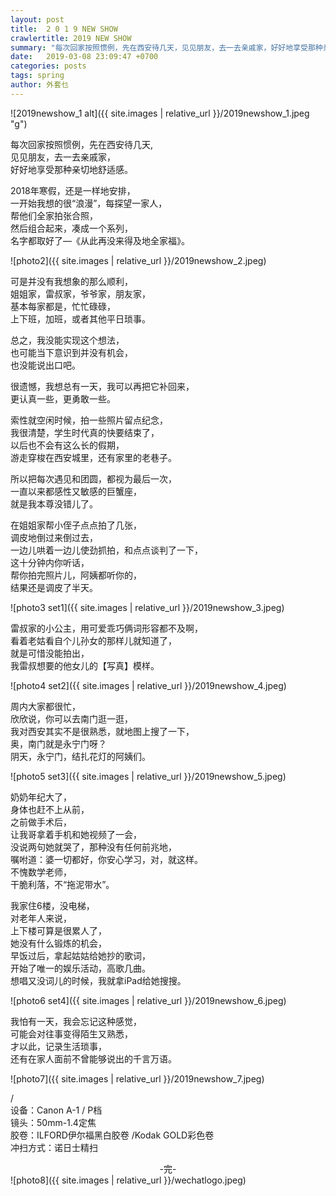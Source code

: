 ```yaml
---
layout: post
title:  2 0 1 9 NEW SHOW
crawlertitle: 2019 NEW SHOW
summary: "每次回家按照惯例，先在西安待几天，见见朋友，去一去亲戚家，好好地享受那种亲切地舒适感。"
date:   2019-03-08 23:09:47 +0700
categories: posts
tags: spring
author: 外套乜
---
```


![2019newshow_1 alt]({{ site.images | relative_url }}/2019newshow_1.jpeg "g")

每次回家按照惯例，先在西安待几天,   
见见朋友，去一去亲戚家，  
好好地享受那种亲切地舒适感。  

2018年寒假，还是一样地安排，  
一开始我想的很“浪漫”，每探望一家人，  
帮他们全家拍张合照，  
然后组合起来，凑成一个系列，  
名字都取好了—《从此再没来得及地全家福》。  

![photo2]({{ site.images | relative_url }}/2019newshow_2.jpeg)

可是并没有我想象的那么顺利，  
姐姐家，雷叔家，爷爷家，朋友家，  
基本每家都是，忙忙碌碌，  
上下班，加班，或者其他平日琐事。  

总之，我没能实现这个想法，  
也可能当下意识到并没有机会，  
也没能说出口吧。

很遗憾，我想总有一天，我可以再把它补回来，  
更认真一些，更勇敢一些。  

索性就空闲时候，拍一些照片留点纪念，  
我很清楚，学生时代真的快要结束了，  
以后也不会有这么长的假期，  
游走穿梭在西安城里，还有家里的老巷子。  

所以把每次遇见和团圆，都视为最后一次，  
一直以来都感性又敏感的巨蟹座，  
就是我本尊没错儿了。  

在姐姐家帮小侄子点点拍了几张，  
调皮地倒过来倒过去，  
一边儿哄着一边儿使劲抓拍，和点点谈判了一下，  
这十分钟内你听话，  
帮你拍完照片儿，阿姨都听你的，  
结果还是调皮了半天。  

![photo3 set1]({{ site.images | relative_url }}/2019newshow_3.jpeg)

雷叔家的小公主，用可爱乖巧俩词形容都不及啊，  
看着老姑看自个儿孙女的那样儿就知道了，  
就是可惜没能拍出，  
我雷叔想要的他女儿的【写真】模样。  

![photo4 set2]({{ site.images | relative_url }}/2019newshow_4.jpeg)

周内大家都很忙，  
欣欣说，你可以去南门逛一逛，  
我对西安其实不是很熟悉，就地图上搜了一下，  
奥，南门就是永宁门呀？  
阴天，永宁门，结扎花灯的阿姨们。  

![photo5 set3]({{ site.images | relative_url }}/2019newshow_5.jpeg)

奶奶年纪大了，  
身体也赶不上从前，  
之前做手术后，  
让我哥拿着手机和她视频了一会，  
没说两句她就哭了，那种没有任何前兆地，  
嘱咐道：婆一切都好，你安心学习，对，就这样。  
不愧数学老师，  
干脆利落，不“拖泥带水”。  

我家住6楼，没电梯，  
对老年人来说，  
上下楼可算是很累人了，  
她没有什么锻炼的机会，  
早饭过后，拿起姑姑给她抄的歌词，  
开始了唯一的娱乐活动，高歌几曲。  
想唱又没词儿的时候，我就拿iPad给她搜搜。  

![photo6 set4]({{ site.images | relative_url }}/2019newshow_6.jpeg)

我怕有一天，我会忘记这种感觉，  
可能会对往事变得陌生又熟悉，  
才以此，记录生活琐事，  
还有在家人面前不曾能够说出的千言万语。  

![photo7]({{ site.images | relative_url }}/2019newshow_7.jpeg)

/  
设备：Canon A-1 / P档  
镜头：50mm-1.4定焦  
胶卷：ILFORD伊尔福黑白胶卷 /Kodak GOLD彩色卷  
冲扫方式：诺日士精扫  
  
  
  
  


<center>-完-</center>  
![photo8]({{ site.images | relative_url }}/wechatlogo.jpeg)